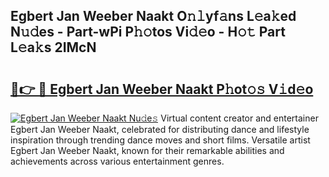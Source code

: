 ## Egbert Jan Weeber Naakt O𝚗𝚕yf𝚊ns L𝚎a𝚔ed N𝚞𝚍es - Part-wPi P𝚑𝚘tos Vi𝚍𝚎o - H𝚘𝚝 Part L𝚎a𝚔s 2IMcN

# <h2><a href="http://kfdfpom.oniu.top/?m=Egbert+Jan+Weeber+Naakt">🔗👉 🔴 Egbert Jan Weeber Naakt P𝚑ot𝚘𝚜 V𝚒d𝚎o</a></h2>

[![Egbert Jan Weeber Naakt Nu𝚍e𝚜](https://i.imgur.com/0qMVB7G.gif)](http://kfdfpom.oniu.top/?m=Egbert+Jan+Weeber+Naakt)
Virtual content creator and entertainer Egbert Jan Weeber Naakt, celebrated for distributing dance and lifestyle inspiration through trending dance moves and short films. Versatile artist Egbert Jan Weeber Naakt, known for their remarkable abilities and achievements across various entertainment genres.  
